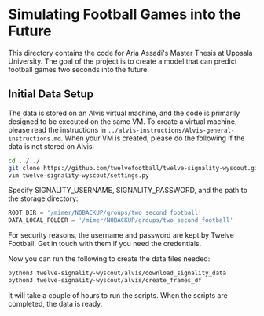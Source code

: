 # Simulating Football Games into the Future

This directory contains the code for Aria Assadi's Master Thesis at Uppsala University. The goal of the project is to create a model that can predict football games two seconds into the future.

## Initial Data Setup

The data is stored on an Alvis virtual machine, and the code is primarily designed to be executed on the same VM. To create a virtual machine, please read the instructions in `../alvis-instructions/Alvis-general-instructions.md`. When your VM is created, please do the following if the data is not stored on Alvis:

```bash
cd ../../
git clone https://github.com/twelvefootball/twelve-signality-wyscout.git
vim twelve-signality-wyscout/settings.py
```

Specify SIGNALITY_USERNAME, SIGNALITY_PASSWORD, and the path to the storage directory:

```python
ROOT_DIR = '/mimer/NOBACKUP/groups/two_second_football'
DATA_LOCAL_FOLDER = '/mimer/NOBACKUP/groups/two_second_football'
```

For security reasons, the username and password are kept by Twelve Football. Get in touch with them if you need the credentials.

Now you can run the following to create the data files needed:

```bash
python3 twelve-signality-wyscout/alvis/download_signality_data
python3 twelve-signality-wyscout/alvis/create_frames_df
```

It will take a couple of hours to run the scripts. When the scripts are completed, the data is ready.
